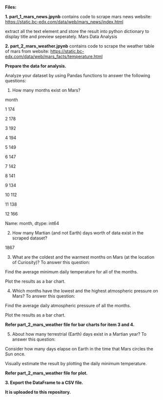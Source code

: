 **Files:**

**1. part_1_mars_news.jpynb** contains code to scrape mars news website: https://static.bc-edx.com/data/web/mars_news/index.html

extract all the text element and store the result into python dictionary to display title and preview seperately. 
Mars Data Analysis

**2. part_2_mars_weather.jpynb** contains code to scrape the weather table of mars from website: https://static.bc-edx.com/data/web/mars_facts/temperature.html

**Prepare the data for analysis.**

Analyze your dataset by using Pandas functions to answer the following questions:

1. How many months exist on Mars?
   
month

1     174

2     178

3     192

4     194

5     149

6     147

7     142

8     141

9     134

10    112

11    138

12    166

Name: month, dtype: int64

2. How many Martian (and not Earth) days worth of data exist in the scraped dataset?

1867

3. What are the coldest and the warmest months on Mars (at the location of Curiosity)? To answer this question:

Find the average minimum daily temperature for all of the months.

Plot the results as a bar chart.

4. Which months have the lowest and the highest atmospheric pressure on Mars? To answer this question:

Find the average daily atmospheric pressure of all the months.

Plot the results as a bar chart.

**Refer part_2_mars_weather file for bar charts for item 3 and 4.**

5. About how many terrestrial (Earth) days exist in a Martian year? To answer this question:

Consider how many days elapse on Earth in the time that Mars circles the Sun once.

Visually estimate the result by plotting the daily minimum temperature.

**Refer part_2_mars_weather file for plot.**

**3. Export the DataFrame to a CSV file.**

**It is uploaded to this repository.**
